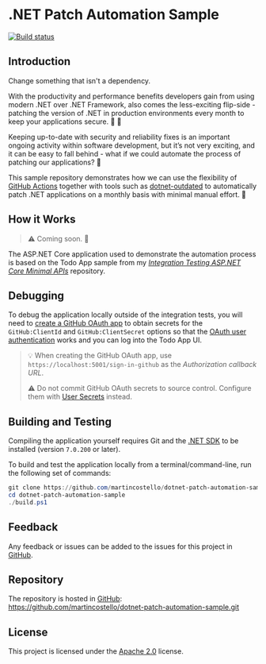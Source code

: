 # .NET Patch Automation Sample

[![Build status](https://github.com/martincostello/dotnet-patch-automation-sample/workflows/build/badge.svg?branch=main&event=push)](https://github.com/martincostello/dotnet-patch-automation-sample/actions?query=workflow%3Abuild+branch%3Amain+event%3Apush)

## Introduction

Change something that isn't a dependency.

With the productivity and performance benefits developers gain from using modern .NET
over .NET Framework, also comes the less-exciting flip-side - patching the version of
.NET in production environments every month to keep your applications secure. :calendar: :key:

Keeping up-to-date with security and reliability fixes is an important ongoing activity
within software development, but it’s not very exciting, and it can be easy to fall
behind - what if we could automate the process of patching our applications? :robot:

This sample repository demonstrates how we can use the flexibility of [GitHub Actions][github-actions]
together with tools such as [dotnet-outdated][dotnet-outdated-github] to automatically
patch .NET applications on a monthly basis with minimal manual effort. :rocket:

## How it Works

> :warning: Coming soon. 🚧

The ASP.NET Core application used to demonstrate the automation process is based on the
Todo App sample from my [_Integration Testing ASP.NET Core Minimal APIs_][dotnet-minimal-api-integration-testing] repository.

## Debugging

To debug the application locally outside of the integration tests, you will need
to [create a GitHub OAuth app][create-github-oauth-app] to obtain secrets for the
`GitHub:ClientId` and `GitHub:ClientSecret` options so that the [OAuth user authentication][user-oauth]
works and you can log into the Todo App UI.

> 💡 When creating the GitHub OAuth app, use `https://localhost:5001/sign-in-github`
as the _Authorization callback URL_.
>
> ⚠️ Do not commit GitHub OAuth secrets to source control. Configure them
with [User Secrets][user-secrets] instead.

## Building and Testing

Compiling the application yourself requires Git and the
[.NET SDK](https://www.microsoft.com/net/download/core "Download the .NET SDK")
to be installed (version `7.0.200` or later).

To build and test the application locally from a terminal/command-line, run the
following set of commands:

```powershell
git clone https://github.com/martincostello/dotnet-patch-automation-sample.git
cd dotnet-patch-automation-sample
./build.ps1
```

## Feedback

Any feedback or issues can be added to the issues for this project in
[GitHub](https://github.com/martincostello/dotnet-patch-automation-sample/issues "Issues for this project on GitHub.com").

## Repository

The repository is hosted in
[GitHub](https://github.com/martincostello/dotnet-patch-automation-sample "This project on GitHub.com"):
<https://github.com/martincostello/dotnet-patch-automation-sample.git>

## License

This project is licensed under the
[Apache 2.0](http://www.apache.org/licenses/LICENSE-2.0.txt "The Apache 2.0 license")
license.

[create-github-oauth-app]: https://docs.github.com/apps/oauth-apps/building-oauth-apps/creating-an-oauth-app
[dotnet-minimal-api-integration-testing]: https://github.com/martincostello/dotnet-minimal-api-integration-testing
[dotnet-outdated-github]: https://github.com/dotnet-outdated/dotnet-outdated
[dotnet-outdated-hanselman]: https://www.hanselman.com/blog/dotnet-outdated-helps-you-keep-your-projects-up-to-date
[fetch-metadata]: https://github.com/marketplace/actions/fetch-metadata-from-dependabot-prs
[github-actions]: https://github.com/features/actions
[update-net-sdk]: https://github.com/marketplace/actions/update-net-sdk
[user-oauth]: https://docs.microsoft.com/aspnet/core/security/authentication/social/
[user-secrets]: https://docs.microsoft.com/aspnet/core/security/app-secrets
